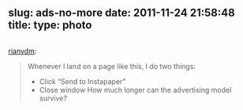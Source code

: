 slug: ads-no-more
date: 2011-11-24 21:58:48
title: [](http://b.elezea.com/post/13052749603/ads-no-more)
type: photo
---

<img src="{{@asset.url swerner/tumblr/2011-11-24-ads-no-more-664045a74a.png}}" alt=""/>

[rianvdm](http://b.elezea.com/post/13052749603/ads-no-more):

 
> Whenever I land on a page like this, I do two things:
> 
>  * Click “Send to Instapaper”
>  * Close window
>  How much longer can the advertising model survive?
> 
> 
